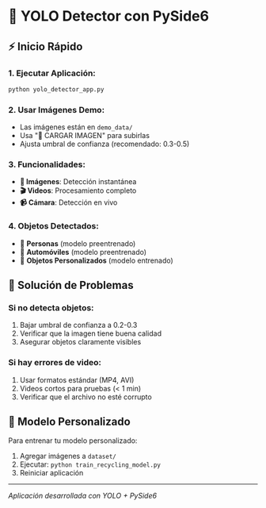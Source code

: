 
# 🚀 YOLO Detector con PySide6

## ⚡ Inicio Rápido

### 1. Ejecutar Aplicación:
```bash
python yolo_detector_app.py
```

### 2. Usar Imágenes Demo:
- Las imágenes están en `demo_data/`
- Usa "📸 CARGAR IMAGEN" para subirlas
- Ajusta umbral de confianza (recomendado: 0.3-0.5)

### 3. Funcionalidades:
- **📸 Imágenes**: Detección instantánea
- **🎬 Videos**: Procesamiento completo 
- **📹 Cámara**: Detección en vivo

### 4. Objetos Detectados:
- 👥 **Personas** (modelo preentrenado)
- 🚗 **Automóviles** (modelo preentrenado)
- 🎯 **Objetos Personalizados** (modelo entrenado)

## 🔧 Solución de Problemas

### Si no detecta objetos:
1. Bajar umbral de confianza a 0.2-0.3
2. Verificar que la imagen tiene buena calidad
3. Asegurar objetos claramente visibles

### Si hay errores de video:
1. Usar formatos estándar (MP4, AVI)
2. Videos cortos para pruebas (< 1 min)
3. Verificar que el archivo no esté corrupto

## 🎯 Modelo Personalizado

Para entrenar tu modelo personalizado:
1. Agregar imágenes a `dataset/`
2. Ejecutar: `python train_recycling_model.py`
3. Reiniciar aplicación

---
*Aplicación desarrollada con YOLO + PySide6*
